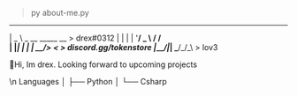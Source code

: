  > py about-me.py
               
 ____                
 |  _ \ _ __ _____  __    > drex#0312
 | | | | '__/ _ \ \/ /    \
 | |_| | | |  __/>  <     > discord.gg/tokenstore
 |____/|_|  \___/_/\_\    > lov3
 
 
 
👋Hi, Im drex. Looking forward to upcoming projects
                      
\n Languages
│   ├── Python
│   └── Csharp


 


                     
                    
